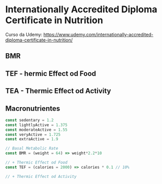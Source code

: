 # Internationally Accredited Diploma Certificate in Nutrition


Curso da Udemy: https://www.udemy.com/internationally-accredited-diploma-certificate-in-nutrition/

## BMR

## TEF - hermic Effect od Food

## TEA - Thermic Effect od Activity


## Macronutrientes


```js
const sedentary = 1.2
const lightlyActive = 1.375
const moderateActive = 1.55
const veryActive = 1.725
const extraActive = 1.9

// Basal Metabolic Rate
const BMR = (weight = 64) => weight*2.2*10 

// + Thermic Effect od Food
const TEF = (calories = 2000) => calories * 0.1 // 10%

// + Thermic Effect od Activity
```